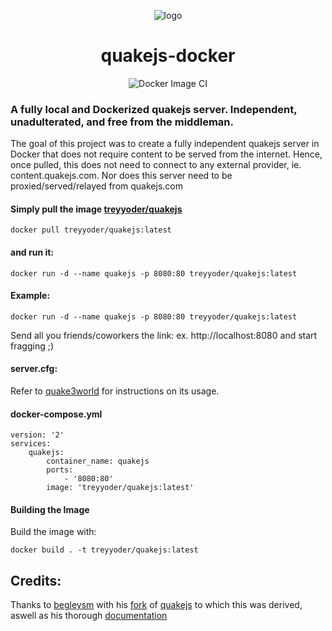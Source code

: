 <div align="center">

![logo](https://github.com/treyyoder/quakejs-docker/blob/master/quakejs-docker.png?raw=true)
# quakejs-docker

![Docker Image CI](https://github.com/treyyoder/quakejs-docker/workflows/Docker%20Image%20CI/badge.svg)

</div>

### A fully local and Dockerized quakejs server. Independent, unadulterated, and free from the middleman.

The goal of this project was to create a fully independent quakejs server in Docker that does not require content to be served from the internet.
Hence, once pulled, this does not need to connect to any external provider, ie. content.quakejs.com. Nor does this server need to be proxied/served/relayed from quakejs.com

#### Simply pull the image [treyyoder/quakejs](https://hub.docker.com/r/treyyoder/quakejs)

```
docker pull treyyoder/quakejs:latest
```

#### and run it:

```
docker run -d --name quakejs -p 8080:80 treyyoder/quakejs:latest
```

#### Example:

```
docker run -d --name quakejs -p 8080:80 treyyoder/quakejs:latest
```

Send all you friends/coworkers the link: ex. http://localhost:8080 and start fragging ;)

#### server.cfg:

Refer to [quake3world](https://www.quake3world.com/q3guide/servers.html) for instructions on its usage.

#### docker-compose.yml

```
version: '2'
services:
    quakejs:
        container_name: quakejs
        ports:
            - '8080:80'
        image: 'treyyoder/quakejs:latest'
```

#### Building the Image

Build the image with:

`docker build . -t treyyoder/quakejs:latest`

## Credits:

Thanks to [begleysm](https://github.com/begleysm) with his [fork](https://github.com/begleysm/quakejs) of [quakejs](https://github.com/inolen/quakejs) to which this was derived, aswell as his thorough [documentation](https://steamforge.net/wiki/index.php/How_to_setup_a_local_QuakeJS_server_under_Debian_9_or_Debian_10)
